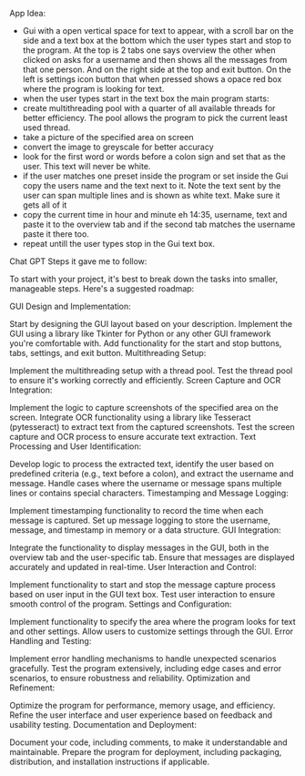 App Idea:
- Gui with a open vertical space for text to appear, with a scroll bar on the side and a text box at the bottom which the user types start and stop to the program. At the top is 2 tabs one says overview the other when clicked on asks for a username and then shows all the messages from that one person. And on the right side at the top and exit button. On the left is settings icon button that when pressed shows a opace red box where the program is looking for text.
- when the user types start in the text box the main program starts:
- create multithreading pool with a quarter of all available threads for better efficiency. The pool allows the program to pick the current least used thread.
- take a picture of the specified area on screen
- convert the image to greyscale for better accuracy
- look for the first word or words before a colon sign and set that as the user. This text will never be white.
- if the user matches one preset inside the program or set inside the Gui copy the users name and the text next to it. Note the text sent by the user can span multiple lines and is shown as white text. Make sure it gets all of it
- copy the current time in hour and minute eh 14:35, username, text and paste it to the overview tab and if the second tab matches the username paste it there too.
- repeat untill the user types stop in the Gui text box.




Chat GPT Steps it gave me to follow:

To start with your project, it's best to break down the tasks into smaller, manageable steps. Here's a suggested roadmap:

GUI Design and Implementation:

Start by designing the GUI layout based on your description.
Implement the GUI using a library like Tkinter for Python or any other GUI framework you're comfortable with.
Add functionality for the start and stop buttons, tabs, settings, and exit button.
Multithreading Setup:

Implement the multithreading setup with a thread pool.
Test the thread pool to ensure it's working correctly and efficiently.
Screen Capture and OCR Integration:

Implement the logic to capture screenshots of the specified area on the screen.
Integrate OCR functionality using a library like Tesseract (pytesseract) to extract text from the captured screenshots.
Test the screen capture and OCR process to ensure accurate text extraction.
Text Processing and User Identification:

Develop logic to process the extracted text, identify the user based on predefined criteria (e.g., text before a colon), and extract the username and message.
Handle cases where the username or message spans multiple lines or contains special characters.
Timestamping and Message Logging:

Implement timestamping functionality to record the time when each message is captured.
Set up message logging to store the username, message, and timestamp in memory or a data structure.
GUI Integration:

Integrate the functionality to display messages in the GUI, both in the overview tab and the user-specific tab.
Ensure that messages are displayed accurately and updated in real-time.
User Interaction and Control:

Implement functionality to start and stop the message capture process based on user input in the GUI text box.
Test user interaction to ensure smooth control of the program.
Settings and Configuration:

Implement functionality to specify the area where the program looks for text and other settings.
Allow users to customize settings through the GUI.
Error Handling and Testing:

Implement error handling mechanisms to handle unexpected scenarios gracefully.
Test the program extensively, including edge cases and error scenarios, to ensure robustness and reliability.
Optimization and Refinement:

Optimize the program for performance, memory usage, and efficiency.
Refine the user interface and user experience based on feedback and usability testing.
Documentation and Deployment:

Document your code, including comments, to make it understandable and maintainable.
Prepare the program for deployment, including packaging, distribution, and installation instructions if applicable.